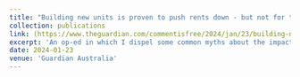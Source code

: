 ```yaml
---
title: "Building new units is proven to push rents down - but not for the reasons you may think"
collection: publications
link: (https://www.theguardian.com/commentisfree/2024/jan/23/building-new-units-is-proven-to-push-rents-down-but-not-for-the-reasons-you-may-think)
excerpt: 'An op-ed in which I dispel some common myths about the impacts of new housing development.'
date: 2024-01-23
venue: 'Guardian Australia'
---
```


